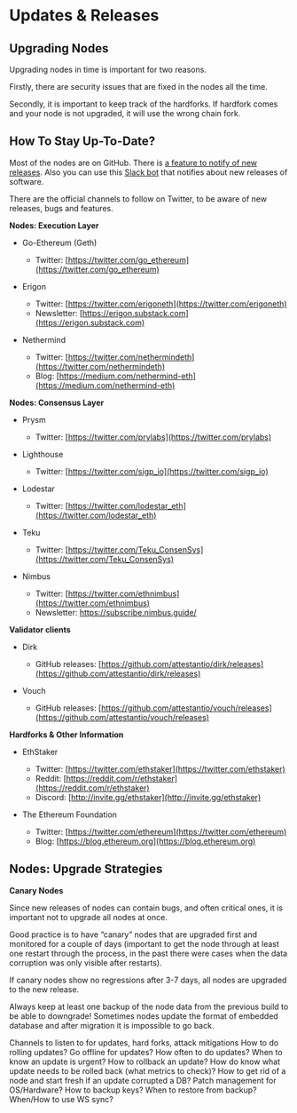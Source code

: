 # Updates & Releases

## Upgrading Nodes

Upgrading nodes in time is important for two reasons.

Firstly, there are security issues that are fixed in the nodes all the time.

Secondly, it is important to keep track of the hardforks. If hardfork comes and your node is not upgraded, it will use the wrong chain fork.

## How To Stay Up-To-Date?

Most of the nodes are on GitHub. There is [a feature to notify of new releases](https://docs.github.com/en/account-and-profile/managing-subscriptions-and-notifications-on-github/managing-subscriptions-for-activity-on-github/viewing-your-subscriptions). Also you can use this [Slack bot](https://github.com/nightskylark/github-releases-slack-notifier) that notifies about new releases of software.

There are the official channels to follow on Twitter, to be aware of new releases, bugs and features.

**Nodes: Execution Layer**

* Go-Ethereum (Geth)
    * Twitter: [https://twitter.com/go_ethereum](https://twitter.com/go_ethereum)

* Erigon 
    * Twitter: [https://twitter.com/erigoneth](https://twitter.com/erigoneth)
    * Newsletter: [https://erigon.substack.com](https://erigon.substack.com)

* Nethermind
    * Twitter: [https://twitter.com/nethermindeth](https://twitter.com/nethermindeth)
    * Blog: [https://medium.com/nethermind-eth](https://medium.com/nethermind-eth)

**Nodes: Consensus Layer**

* Prysm
    * Twitter: [https://twitter.com/prylabs](https://twitter.com/prylabs)

* Lighthouse
    * Twitter: [https://twitter.com/sigp_io](https://twitter.com/sigp_io)

* Lodestar
    * Twitter: [https://twitter.com/lodestar_eth](https://twitter.com/lodestar_eth)

* Teku
    * Twitter: [https://twitter.com/Teku_ConsenSys](https://twitter.com/Teku_ConsenSys)

* Nimbus 
    * Twitter: [https://twitter.com/ethnimbus](https://twitter.com/ethnimbus)
    * Newsletter: [https://subscribe.nimbus.guide/ ](https://subscribe.nimbus.guide/ )

**Validator clients**

* Dirk
    * GitHub releases: [https://github.com/attestantio/dirk/releases](https://github.com/attestantio/dirk/releases)

* Vouch
    * GitHub releases: [https://github.com/attestantio/vouch/releases](https://github.com/attestantio/vouch/releases)

**Hardforks & Other Information**

* EthStaker
    * Twitter: [https://twitter.com/ethstaker](https://twitter.com/ethstaker)
    * Reddit: [https://reddit.com/r/ethstaker](https://reddit.com/r/ethstaker)
    * Discord: [http://invite.gg/ethstaker](http://invite.gg/ethstaker)

* The Ethereum Foundation
    * Twitter: [https://twitter.com/ethereum](https://twitter.com/ethereum)
    * Blog: [https://blog.ethereum.org](https://blog.ethereum.org)


## Nodes: Upgrade Strategies

**Canary Nodes**

Since new releases of nodes can contain bugs, and often critical ones, it is important not to upgrade all nodes at once. 

Good practice is to have “canary” nodes that are upgraded first and monitored for a couple of days (important to get the node through at least one restart through the process, in the past there were cases when the data corruption was only visible after restarts).

If canary nodes show no regressions after 3-7 days, all nodes are upgraded to the new release.

Always keep at least one backup of the node data from the previous build to be able to downgrade! Sometimes nodes update the format of embedded database and after migration it is impossible to go back.


Channels to listen to for updates, hard forks, attack mitigations
How to do rolling updates? Go offline for updates?
How often to do updates? When to know an update is urgent?
How to rollback an update? How do know what update needs to be rolled back (what metrics to check)?
How to get rid of a node and start fresh if an update corrupted a DB?
Patch management for OS/Hardware?
How to backup keys? When to restore from backup? When/How to use WS sync?
